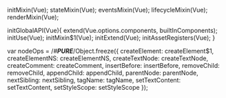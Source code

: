 initMixin(Vue);
stateMixin(Vue);
eventsMixin(Vue);
lifecycleMixin(Vue);
renderMixin(Vue);


initGlobalAPI(Vue){
extend(Vue.options.components, builtInComponents);
  initUse(Vue);
  initMixin$1(Vue);
  initExtend(Vue);
  initAssetRegisters(Vue);
}


var nodeOps = /*#__PURE__*/Object.freeze({
  createElement: createElement$1,
  createElementNS: createElementNS,
  createTextNode: createTextNode,
  createComment: createComment,
  insertBefore: insertBefore,
  removeChild: removeChild,
  appendChild: appendChild,
  parentNode: parentNode,
  nextSibling: nextSibling,
  tagName: tagName,
  setTextContent: setTextContent,
  setStyleScope: setStyleScope
});
